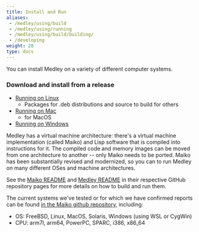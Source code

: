 ```yaml
---
title: Install and Run
aliases:
 - /medley/using/build
 - /medley/using/running
 - /medley/using/build/building/
 - /developing
weight: 20
type: docs
---
```


You can install Medley on a variety of different computer systems. 


### Download and install from a release
  * [Running on Linux](./running-on-linux)
    * Packages for .deb distributions and source to build for others
  * [Running on Mac](./running-on-mac)
    * for MacOS
  * [Running on Windows](./running-on-win)


Medley has a virtual machine architecture: there's a virtual machine implementation (called Maiko) and Lisp software that is compiled into instructions for it. The compiled code and memory images can be moved from one architecture to another -- only Maiko needs to be ported. Maiko has been substantially revised and modernized, so you can to run Medley on many different OSes and machine architectures.

See the [Maiko README](https://github.com/Interlisp/maiko#readme) and [Medley README](https://github.com/Interlisp/medley#readme) in their respective GitHub repository pages for more details on how to build and run them.

The current systems we've tested or for which we have confirmed reports can be found [in the Maiko github repository](https://github.com/Interlisp/maiko/tree/master/bin), including:
* OS:  FreeBSD, Linux, MacOS, Solaris, Windows (using WSL or CygWin)
* CPU: arm7l, arm64, PowerPC, SPARC, i386, x86_64



